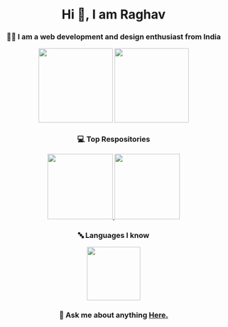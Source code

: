 <h1 align = 'center'>Hi 👋, I am Raghav</h1>
<h3 align = 'center'>🧑‍💻 I am a web development and design enthusiast from India</h3>

<div align = 'center'>
<img src ="https://github-readme-stats.vercel.app/api?username=raghavsrvt&show_icons=true&theme=tokyonight&hide_border=true" height = "167px">
<img src = "https://github-readme-stats.vercel.app/api/top-langs/?username=raghavsrvt&layout=compact&theme=tokyonight&hide_border=true" height = "167px">
</div>

<div align = 'center'>
<h3>💻️ Top Respositories</h3>
<a href='https://github.com/raghavsrvt/students_lounge' target="_blank"> 
<img src = "https://github-readme-stats.vercel.app/api/pin/?username=raghavsrvt&repo=students_lounge&theme=tokyonight&hide_border=true" height = "147px">
</a>
<a href='https://raghavsrvt.github.io/Recordify/' target="_blank">
  <img src = "https://github-readme-stats.vercel.app/api/pin/?username=raghavsrvt&repo=MathZ&theme=tokyonight&hide_border=true" height = "147px">
</a>
</div>

<div align = 'center'>
<h3>🔤 Languages I know</h3>

<img src = 'https://user-images.githubusercontent.com/110370170/185788236-706de0f0-8802-45bf-bbdc-1a822d8e9058.png' height = '120px'>

</div>

<h3 align = 'center'>💬 Ask me about anything <a href = 'https://raghavsrvt.github.io/#contact'>Here.<a></h3>
